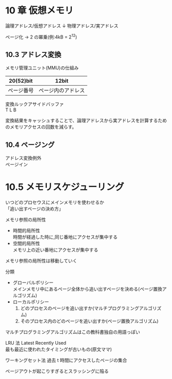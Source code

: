 # 10 章 仮想メモリ

論理アドレス/仮想アドレス
↓
物理アドレス/実アドレス

ページ化 → 2 の冪乗(例:4kB = 2<sup>12</sup>)

## 10.3 アドレス変換

メモリ管理ユニット(MMU)の仕組み

| 20(52)bit  |       12bit        |
| :--------: | :----------------: |
| ページ番号 | ページ内のアドレス |

変換ルックアサイドバッファ  
T L B

変換結果をキャッシュすることで、論理アドレスから実アドレスを計算するためのメモリアクセスの回数を減らす。

## 10.4 ページング

アドレス変換例外  
ページイン

# 10.5 メモリスケジューリング

いつどのプロセウスにメインメモリを使わせるか  
「追い出すページの決め方」

メモリ参照の局所性

- 時間的局所性  
   時間が経過した時に,同じ番地にアクセスが集中する
- 空間的局所性  
   メモリ上の近い番地にアクセスが集中する

メモリ参照の局所性は移動していく

分類

- グローバルポリシー  
   メインメモリ中にあるページ全体から追い出すページを決める(ページ置換アルゴリズム)
- ローカルポリシー
  1. どのプロセスのページを追い出すか(マルチプログラミングアルゴリズム)
  2. そのプロセス内のどのページを追い出すか(ページ置換アルゴリズム)

マルチプログラミングアルゴリズムはこの教科書独自の用語っぽい

LRU 法 Latest Recently Used  
最も最近に使われたタイミングが古いもの(原文ママ)

ワーキングセット法
過去 t 時間にアクセスしたページの集合

ページアウトが起こりすぎるとスラッシングに陥る
